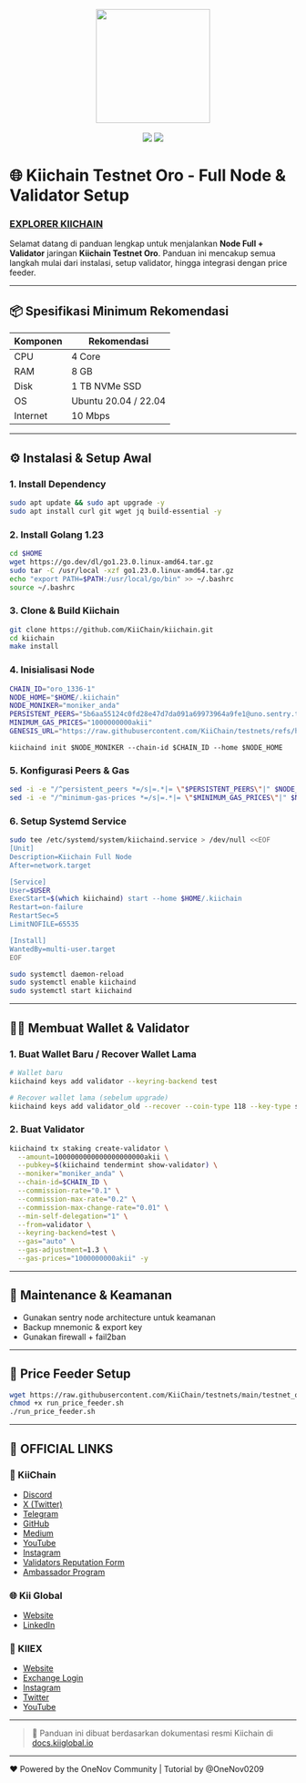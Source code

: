 
<p align="center">
  <img src="https://pbs.twimg.com/profile_images/1800553180083666944/zZe128CW.jpg" width="200"/><br><br>
  <img src="https://img.shields.io/badge/Node%20Status-Active-brightgreen"/>
  <img src="https://img.shields.io/badge/Ubuntu-22.04-orange"/>
</p>

# 🌐 Kiichain Testnet Oro - Full Node & Validator Setup

### [EXPLORER KIICHAIN](https://explorer.kiichain.io/staking/kiivaloper1cjdxm4urpdp42un8xjsdx6469h3nlx26cu0axj)

Selamat datang di panduan lengkap untuk menjalankan **Node Full + Validator** jaringan **Kiichain Testnet Oro**. Panduan ini mencakup semua langkah mulai dari instalasi, setup validator, hingga integrasi dengan price feeder.

---

## 📦 Spesifikasi Minimum Rekomendasi

| Komponen | Rekomendasi |
|----------|-------------|
| CPU      | 4 Core      |
| RAM      | 8 GB        |
| Disk     | 1 TB NVMe SSD |
| OS       | Ubuntu 20.04 / 22.04 |
| Internet | 10 Mbps     |

---

## ⚙️ Instalasi & Setup Awal

### 1. Install Dependency
```bash
sudo apt update && sudo apt upgrade -y
sudo apt install curl git wget jq build-essential -y
```

### 2. Install Golang 1.23
```bash
cd $HOME
wget https://go.dev/dl/go1.23.0.linux-amd64.tar.gz
sudo tar -C /usr/local -xzf go1.23.0.linux-amd64.tar.gz
echo "export PATH=$PATH:/usr/local/go/bin" >> ~/.bashrc
source ~/.bashrc
```

### 3. Clone & Build Kiichain
```bash
git clone https://github.com/KiiChain/kiichain.git
cd kiichain
make install
```

### 4. Inisialisasi Node
```bash
CHAIN_ID="oro_1336-1"
NODE_HOME="$HOME/.kiichain"
NODE_MONIKER="moniker_anda"
PERSISTENT_PEERS="5b6aa55124c0fd28e47d7da091a69973964a9fe1@uno.sentry.testnet.v3.kiivalidator.com:26656,5e6b283c8879e8d1b0866bda20949f9886aff967@dos.sentry.testnet.v3.kiivalidator.com:26656"
MINIMUM_GAS_PRICES="1000000000akii"
GENESIS_URL="https://raw.githubusercontent.com/KiiChain/testnets/refs/heads/main/testnet_oro/genesis.json"
```
```
kiichaind init $NODE_MONIKER --chain-id $CHAIN_ID --home $NODE_HOME
```

### 5. Konfigurasi Peers & Gas
```bash
sed -i -e "/^persistent_peers *=/s|=.*|= \"$PERSISTENT_PEERS\"|" $NODE_HOME/config/config.toml
sed -i -e "/^minimum-gas-prices *=/s|=.*|= \"$MINIMUM_GAS_PRICES\"|" $NODE_HOME/config/app.toml
```

### 6. Setup Systemd Service
```bash
sudo tee /etc/systemd/system/kiichaind.service > /dev/null <<EOF
[Unit]
Description=Kiichain Full Node
After=network.target

[Service]
User=$USER
ExecStart=$(which kiichaind) start --home $HOME/.kiichain
Restart=on-failure
RestartSec=5
LimitNOFILE=65535

[Install]
WantedBy=multi-user.target
EOF

sudo systemctl daemon-reload
sudo systemctl enable kiichaind
sudo systemctl start kiichaind
```

---

## 🧑‍🌾 Membuat Wallet & Validator

### 1. Buat Wallet Baru / Recover Wallet Lama
```bash
# Wallet baru
kiichaind keys add validator --keyring-backend test

# Recover wallet lama (sebelum upgrade)
kiichaind keys add validator_old --recover --coin-type 118 --key-type secp256k1 --keyring-backend test
```

### 2. Buat Validator
```bash
kiichaind tx staking create-validator \
  --amount=1000000000000000000000akii \
  --pubkey=$(kiichaind tendermint show-validator) \
  --moniker="moniker_anda" \
  --chain-id=$CHAIN_ID \
  --commission-rate="0.1" \
  --commission-max-rate="0.2" \
  --commission-max-change-rate="0.01" \
  --min-self-delegation="1" \
  --from=validator \
  --keyring-backend=test \
  --gas="auto" \
  --gas-adjustment=1.3 \
  --gas-prices="1000000000akii" -y
```

---

## 🔐 Maintenance & Keamanan

- Gunakan sentry node architecture untuk keamanan
- Backup mnemonic & export key
- Gunakan firewall + fail2ban

---

## 📡 Price Feeder Setup
```bash
wget https://raw.githubusercontent.com/KiiChain/testnets/main/testnet_oro/run_price_feeder.sh
chmod +x run_price_feeder.sh
./run_price_feeder.sh
```

---

## 🔗 OFFICIAL LINKS

### 🔮 KiiChain
- [Discord](https://discord.gg/kiichain)
- [X (Twitter)](https://x.com/KiiChainio)
- [Telegram](https://t.me/KiiChainGlobal)
- [GitHub](https://github.com/KiiChain)
- [Medium](https://medium.com/@kiichain)
- [YouTube](https://www.youtube.com/@kiichain_)
- [Instagram](https://www.instagram.com/kiichainofficial)
- [Validators Reputation Form](https://forms.gle/SQ3jQx2KvLa4HwHd8)
- [Ambassador Program](https://forms.gle/HZ242J8hAowoLorc8)

### 🌐 Kii Global
- [Website](https://kiiglobal.io)
- [LinkedIn](https://www.linkedin.com/company/kiiglobal)

### 🏦 KIIEX
- [Website](https://kiiex.io)
- [Exchange Login](https://exchange.kiiex.io/login)
- [Instagram](https://www.instagram.com/kiiexchange)
- [Twitter](https://x.com/Kiiexio)
- [YouTube](https://www.youtube.com/@kiiexchange)

---

> 📘 Panduan ini dibuat berdasarkan dokumentasi resmi Kiichain di [docs.kiiglobal.io](https://docs.kiiglobal.io/)

---

❤️ Powered by the OneNov Community | Tutorial by @OneNov0209
